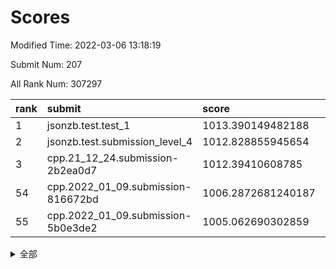 # Scores

Modified Time: 2022-03-06 13:18:19

Submit Num: 207

All Rank Num: 307297

| rank |               submit               |       score        |       sigma        | pk_num |
| :--- | :--------------------------------- | :----------------- | :----------------- | :----- |
| 1    | jsonzb.test.test_1                 | 1013.390149482188  | 0.8197964760959316 | 5935   |
| 2    | jsonzb.test.submission_level_4     | 1012.828855945654  | 0.7963999359087239 | 5940   |
| 3    | cpp.21_12_24.submission-2b2ea0d7   | 1012.39410608785   | 0.7991282640204352 | 5939   |
| 54   | cpp.2022_01_09.submission-816672bd | 1006.2872681240187 | 0.7209417662160015 | 5939   |
| 55   | cpp.2022_01_09.submission-5b0e3de2 | 1005.062690302859  | 0.722815422098533  | 5936   |


<details>
<summary>全部</summary>

| rank |                 submit                 |       score        |       sigma        | pk_num |
| :--- | :------------------------------------- | :----------------- | :----------------- | :----- |
| 1    | jsonzb.test.test_1                     | 1013.390149482188  | 0.8197964760959316 | 5935   |
| 2    | jsonzb.test.submission_level_4         | 1012.828855945654  | 0.7963999359087239 | 5940   |
| 3    | cpp.21_12_24.submission-2b2ea0d7       | 1012.39410608785   | 0.7991282640204352 | 5939   |
| 4    | gobigger.level_3.submission_level_3_27 | 1011.7837457210004 | 0.8175871206342569 | 5934   |
| 5    | gobigger.level_3.submission_level_3_22 | 1011.4539736206282 | 0.7520060653322035 | 5935   |
| 6    | gobigger.level_3.submission_level_3_10 | 1011.168509580045  | 0.7656872142933023 | 5937   |
| 7    | gobigger.level_3.submission_level_3_19 | 1011.1618574837928 | 0.7775761364289517 | 5936   |
| 8    | gobigger.level_3.submission_level_3_45 | 1011.1238135895378 | 0.7554496085724663 | 5940   |
| 9    | gobigger.level_3.submission_level_3_7  | 1010.8773783997524 | 0.7875112353344084 | 5938   |
| 10   | gobigger.level_3.submission_level_3_32 | 1010.8120313745159 | 0.7591103438856899 | 5942   |
| 11   | gobigger.level_3.submission_level_3_9  | 1010.7891539063537 | 0.7875597044589658 | 5937   |
| 12   | gobigger.level_3.submission_level_3_1  | 1010.7351652469655 | 0.7752659824049198 | 5939   |
| 13   | gobigger.level_3.submission_level_3_29 | 1010.7181004729367 | 0.8023522511428677 | 5937   |
| 14   | gobigger.level_3.submission_level_3_4  | 1010.6653409780548 | 0.7528313047614595 | 5938   |
| 15   | gobigger.level_3.submission_level_3_16 | 1010.6327844704298 | 0.7793561800932669 | 5939   |
| 16   | gobigger.level_3.submission_level_3_43 | 1010.6135988507287 | 0.7874511694357451 | 5940   |
| 17   | gobigger.level_3.submission_level_3_6  | 1010.5020953758828 | 0.7665548222919564 | 5932   |
| 18   | gobigger.level_3.submission_level_3_48 | 1010.493192183772  | 0.7754565741927523 | 5935   |
| 19   | gobigger.level_3.submission_level_3_31 | 1010.4182270130207 | 0.7379598198191607 | 5935   |
| 20   | gobigger.level_3.submission_level_3_23 | 1010.3451828404063 | 0.7538617259733728 | 5936   |
| 21   | gobigger.level_3.submission_level_3_44 | 1010.3088012256027 | 0.7794578172063753 | 5939   |
| 22   | gobigger.level_3.submission_level_3_47 | 1010.2860328604476 | 0.7553046686174615 | 5941   |
| 23   | gobigger.level_3.submission_level_3_26 | 1010.239451009796  | 0.7715555372433581 | 5937   |
| 24   | gobigger.level_3.submission_level_3_21 | 1010.0999668946812 | 0.7525279538518054 | 5941   |
| 25   | gobigger.level_3.submission_level_3_17 | 1010.0689237409057 | 0.7607384521665611 | 5940   |
| 26   | gobigger.level_3.submission_level_3_25 | 1010.0486468236189 | 0.7891805552153137 | 5939   |
| 27   | gobigger.level_3.submission_level_3_13 | 1009.9986066949681 | 0.7489276591551659 | 5935   |
| 28   | gobigger.level_3.submission_level_3_28 | 1009.9720231778979 | 0.7574915367926683 | 5940   |
| 29   | gobigger.level_3.submission_level_3_38 | 1009.9075980768089 | 0.7703382351665197 | 5933   |
| 30   | gobigger.level_3.submission_level_3_42 | 1009.7983403844006 | 0.7378463701629502 | 5943   |
| 31   | gobigger.level_3.submission_level_3_0  | 1009.7724893577223 | 0.7567644103740447 | 5935   |
| 32   | gobigger.level_3.submission_level_3_11 | 1009.759226745882  | 0.7634795081524612 | 5940   |
| 33   | gobigger.level_3.submission_level_3_39 | 1009.7581734120633 | 0.7415612917629787 | 5939   |
| 34   | gobigger.level_3.submission_level_3_24 | 1009.7495775734254 | 0.741799557598055  | 5937   |
| 35   | gobigger.level_3.submission_level_3_20 | 1009.6838423956126 | 0.7466804912835425 | 5937   |
| 36   | gobigger.level_3.submission_level_3_34 | 1009.6020335347744 | 0.7589969550546886 | 5937   |
| 37   | gobigger.level_3.submission_level_3_5  | 1009.5411884990608 | 0.7502005970653672 | 5941   |
| 38   | gobigger.level_3.submission_level_3_41 | 1009.3710606907699 | 0.7334765890445261 | 5935   |
| 39   | gobigger.level_3.submission_level_3_35 | 1009.30837387297   | 0.7525582113986795 | 5942   |
| 40   | gobigger.level_3.submission_level_3_18 | 1009.2824199635746 | 0.729156306302994  | 5940   |
| 41   | gobigger.level_3.submission_level_3_46 | 1009.2123043812632 | 0.7480142402122717 | 5939   |
| 42   | gobigger.level_3.submission_level_3_37 | 1009.2117513493124 | 0.7367784989629658 | 5934   |
| 43   | gobigger.level_3.submission_level_3_2  | 1009.1919844737561 | 0.7623903803792198 | 5941   |
| 44   | gobigger.level_3.submission_level_3_30 | 1009.0034829666765 | 0.7451527396984978 | 5939   |
| 45   | gobigger.level_3.submission_level_3_8  | 1008.995478986966  | 0.745568284982415  | 5937   |
| 46   | gobigger.level_3.submission_level_3_40 | 1008.9613169681894 | 0.7523510751272431 | 5935   |
| 47   | gobigger.level_3.submission_level_3_12 | 1008.9413084049602 | 0.7501729824357769 | 5936   |
| 48   | gobigger.level_3.submission_level_3_49 | 1008.8773167427319 | 0.7514210974390088 | 5938   |
| 49   | gobigger.level_3.submission_level_3_14 | 1008.7173321559695 | 0.7523448366997239 | 5939   |
| 50   | gobigger.level_3.submission_level_3_15 | 1008.6540469517092 | 0.7478061602199417 | 5937   |
| 51   | gobigger.level_3.submission_level_3_3  | 1008.4881957001761 | 0.752017565555673  | 5937   |
| 52   | gobigger.level_3.submission_level_3_33 | 1008.1060989083461 | 0.7402861791195362 | 5940   |
| 53   | gobigger.level_3.submission_level_3_36 | 1007.6808744323362 | 0.7343103262741054 | 5935   |
| 54   | cpp.2022_01_09.submission-816672bd     | 1006.2872681240187 | 0.7209417662160015 | 5939   |
| 55   | cpp.2022_01_09.submission-5b0e3de2     | 1005.062690302859  | 0.722815422098533  | 5936   |
| 56   | gobigger.level_1.submission_level_1_37 | 1004.9673295304186 | 0.7151635133627736 | 5939   |
| 57   | gobigger.level_1.submission_level_1_27 | 1004.9117447571743 | 0.714540652971325  | 5941   |
| 58   | gobigger.level_1.submission_level_1_4  | 1004.614299006014  | 0.7325272523754695 | 5937   |
| 59   | gobigger.level_1.submission_level_1_28 | 1004.6086413432059 | 0.719366530732445  | 5941   |
| 60   | gobigger.level_1.submission_level_1_24 | 1004.6028485576064 | 0.7170551835253485 | 5940   |
| 61   | gobigger.level_1.submission_level_1_5  | 1004.4923523960517 | 0.7049122829164578 | 5944   |
| 62   | gobigger.level_1.submission_level_1_0  | 1004.3606040977052 | 0.7096093841101918 | 5935   |
| 63   | gobigger.level_1.submission_level_1_3  | 1004.2137769096678 | 0.7069913912875055 | 5932   |
| 64   | gobigger.level_1.submission_level_1_6  | 1004.1939256763809 | 0.7247121999094566 | 5942   |
| 65   | gobigger.level_1.submission_level_1_11 | 1004.1480181341935 | 0.7147978571385447 | 5940   |
| 66   | gobigger.level_1.submission_level_1_34 | 1003.8710063119072 | 0.7207723305497812 | 5938   |
| 67   | gobigger.level_1.submission_level_1_10 | 1003.8346769850343 | 0.7228430525113696 | 5940   |
| 68   | gobigger.level_1.submission_level_1_35 | 1003.812802097617  | 0.7215654540551365 | 5936   |
| 69   | gobigger.level_1.submission_level_1_32 | 1003.780635912652  | 0.7228485276547709 | 5939   |
| 70   | gobigger.level_1.submission_level_1_17 | 1003.6896820678002 | 0.7116393134561451 | 5929   |
| 71   | gobigger.level_1.submission_level_1_33 | 1003.6738756099559 | 0.731208467657676  | 5938   |
| 72   | gobigger.level_1.submission_level_1_46 | 1003.6619931051712 | 0.716825014430362  | 5938   |
| 73   | gobigger.level_1.submission_level_1_41 | 1003.6116879360034 | 0.7167211858289366 | 5941   |
| 74   | gobigger.level_1.submission_level_1_12 | 1003.5816208251123 | 0.7143726302046207 | 5937   |
| 75   | gobigger.level_1.submission_level_1_36 | 1003.5597946574119 | 0.7137907294769622 | 5939   |
| 76   | gobigger.level_1.submission_level_1_44 | 1003.5064205286942 | 0.722722576280921  | 5939   |
| 77   | gobigger.level_1.submission_level_1_2  | 1003.4414450613782 | 0.7140177858996486 | 5936   |
| 78   | gobigger.level_1.submission_level_1_16 | 1003.4217587490556 | 0.7178303217610716 | 5935   |
| 79   | gobigger.level_1.submission_level_1_7  | 1003.3593121769428 | 0.7139311464208402 | 5938   |
| 80   | gobigger.level_1.submission_level_1_45 | 1003.3411048273284 | 0.7204774329116221 | 5936   |
| 81   | gobigger.level_1.submission_level_1_43 | 1003.2724574203553 | 0.7213218448503961 | 5938   |
| 82   | gobigger.level_1.submission_level_1_47 | 1003.2669010041838 | 0.7189395880606435 | 5940   |
| 83   | gobigger.level_1.submission_level_1_21 | 1003.2638256118548 | 0.7259854638671546 | 5940   |
| 84   | gobigger.level_1.submission_level_1_15 | 1003.2080371293525 | 0.7189824185749607 | 5937   |
| 85   | gobigger.level_1.submission_level_1_8  | 1003.1776288468611 | 0.7109073071294574 | 5940   |
| 86   | gobigger.level_1.submission_level_1_49 | 1003.174464407398  | 0.7051006706508401 | 5937   |
| 87   | gobigger.level_1.submission_level_1_25 | 1003.1157655615569 | 0.7106018572122766 | 5936   |
| 88   | gobigger.level_1.submission_level_1_9  | 1003.0930962056674 | 0.7104288632522944 | 5935   |
| 89   | gobigger.level_1.submission_level_1_19 | 1003.0751424975676 | 0.7191689041012272 | 5942   |
| 90   | gobigger.level_1.submission_level_1_42 | 1002.9938302526074 | 0.7095510034584022 | 5937   |
| 91   | gobigger.level_1.submission_level_1_39 | 1002.9809890966919 | 0.7243470186193498 | 5940   |
| 92   | gobigger.level_1.submission_level_1_18 | 1002.9031735762878 | 0.7159797493608673 | 5935   |
| 93   | gobigger.level_1.submission_level_1_26 | 1002.8509175780835 | 0.7087507255786497 | 5938   |
| 94   | gobigger.level_1.submission_level_1_1  | 1002.8151041336903 | 0.7083780138752241 | 5939   |
| 95   | gobigger.level_1.submission_level_1_30 | 1002.7249282161673 | 0.7137028345539725 | 5940   |
| 96   | gobigger.level_1.submission_level_1_38 | 1002.5043446100996 | 0.706389440342384  | 5937   |
| 97   | gobigger.level_1.submission_level_1_22 | 1002.5002858561862 | 0.6998739080532501 | 5941   |
| 98   | gobigger.level_1.submission_level_1_14 | 1002.4577210648434 | 0.7161123088199645 | 5937   |
| 99   | gobigger.level_1.submission_level_1_31 | 1002.421784141691  | 0.7144322490751689 | 5942   |
| 100  | gobigger.level_1.submission_level_1_20 | 1002.3995275488958 | 0.7152140792055268 | 5937   |
| 101  | gobigger.level_1.submission_level_1_40 | 1002.3605798204914 | 0.7233590801062789 | 5940   |
| 102  | gobigger.level_1.submission_level_1_13 | 1002.3438956470309 | 0.7057231696924877 | 5935   |
| 103  | gobigger.level_1.submission_level_1_48 | 1002.252717230743  | 0.712576414093919  | 5937   |
| 104  | gobigger.level_1.submission_level_1_29 | 1002.2483147788864 | 0.7136935096959748 | 5935   |
| 105  | gobigger.level_1.submission_level_1_23 | 1001.8928401394999 | 0.7030249983579451 | 5938   |
| 106  | gobigger.random.submission_random_28   | 998.0018880642581  | 0.7043096609160396 | 5938   |
| 107  | gobigger.random.submission_random_1    | 997.528518064841   | 0.708084751398599  | 5939   |
| 108  | gobigger.random.submission_random_4    | 997.4041412807452  | 0.7091351541640699 | 5937   |
| 109  | gobigger.random.submission_random_46   | 997.0170820539425  | 0.7030865073879606 | 5938   |
| 110  | gobigger.random.submission_random_49   | 996.9586922272475  | 0.7206674831271163 | 5938   |
| 111  | gobigger.random.submission_random_20   | 996.751771985428   | 0.7163999751523699 | 5939   |
| 112  | gobigger.random.submission_random_35   | 996.7264477449212  | 0.7021925971723785 | 5939   |
| 113  | gobigger.random.submission_random_34   | 996.7216008186641  | 0.7076071756460469 | 5943   |
| 114  | gobigger.random.submission_random_38   | 996.5645212003769  | 0.7033101534368746 | 5939   |
| 115  | gobigger.random.submission_random_23   | 996.438943276154   | 0.7082029004742624 | 5940   |
| 116  | gobigger.random.submission_random_12   | 996.4312520850451  | 0.7070486261217156 | 5941   |
| 117  | gobigger.random.submission_random_40   | 996.4179358592296  | 0.7210193625451934 | 5936   |
| 118  | gobigger.random.submission_random_15   | 996.2621282790763  | 0.716826375195201  | 5942   |
| 119  | gobigger.random.submission_random_43   | 996.2520074041042  | 0.7041194636251744 | 5935   |
| 120  | gobigger.random.submission_random_42   | 996.2437678928526  | 0.7046764336809173 | 5940   |
| 121  | gobigger.random.submission_random_36   | 996.2212109865593  | 0.7075575841649899 | 5935   |
| 122  | gobigger.random.submission_random_39   | 996.1592530002052  | 0.7121105769871456 | 5937   |
| 123  | gobigger.random.submission_random_26   | 996.1550498287633  | 0.708894522302303  | 5940   |
| 124  | gobigger.random.submission_random_44   | 996.1322121096298  | 0.7163586719281682 | 5937   |
| 125  | gobigger.random.submission_random_6    | 996.1312594000055  | 0.7173098206813066 | 5940   |
| 126  | gobigger.random.submission_random_13   | 995.999483385023   | 0.71876041250065   | 5941   |
| 127  | gobigger.random.submission_random_33   | 995.9844609659406  | 0.7128318081548893 | 5933   |
| 128  | gobigger.random.submission_random_24   | 995.9660600172924  | 0.7149734285941042 | 5936   |
| 129  | gobigger.random.submission_random_19   | 995.8879106360362  | 0.7227875028587765 | 5936   |
| 130  | gobigger.random.submission_random_27   | 995.8771168139301  | 0.7207270413824621 | 5938   |
| 131  | gobigger.random.submission_random_21   | 995.8674872652784  | 0.7146470775564489 | 5943   |
| 132  | gobigger.random.submission_random_25   | 995.863105803064   | 0.7118155078990442 | 5936   |
| 133  | gobigger.random.submission_random_0    | 995.8506770150835  | 0.7130234421985542 | 5937   |
| 134  | gobigger.random.submission_random_10   | 995.8476433477933  | 0.7160976780643311 | 5941   |
| 135  | gobigger.random.submission_random_14   | 995.8185210188938  | 0.7151902440795401 | 5941   |
| 136  | gobigger.random.submission_random_29   | 995.8159338276189  | 0.7149083848590233 | 5939   |
| 137  | gobigger.random.submission_random_47   | 995.8064538717261  | 0.7122730297795319 | 5935   |
| 138  | gobigger.random.submission_random_41   | 995.8053708443092  | 0.7248035773919356 | 5938   |
| 139  | gobigger.random.submission_random_31   | 995.7389942401334  | 0.7244434352817402 | 5934   |
| 140  | gobigger.random.submission_random_2    | 995.7022971512023  | 0.7223551508479162 | 5937   |
| 141  | gobigger.random.submission_random_45   | 995.6411843847501  | 0.7266883511197528 | 5942   |
| 142  | gobigger.random.submission_random_22   | 995.6391027590078  | 0.7017449894037832 | 5938   |
| 143  | gobigger.random.submission_random_37   | 995.6364527520064  | 0.7079048723388008 | 5943   |
| 144  | gobigger.random.submission_random_9    | 995.5257985113304  | 0.7034332262041548 | 5936   |
| 145  | gobigger.random.submission_random_16   | 995.4860057101779  | 0.7121376452590138 | 5941   |
| 146  | gobigger.random.submission_random_48   | 995.4579764348349  | 0.7178312709884559 | 5939   |
| 147  | gobigger.random.submission_random_32   | 995.4416256604345  | 0.7235023589482668 | 5942   |
| 148  | gobigger.random.submission_random_3    | 995.3933277679608  | 0.7260845587452145 | 5939   |
| 149  | gobigger.random.submission_random_7    | 995.3564796405562  | 0.7077483384077973 | 5940   |
| 150  | gobigger.random.submission_random_30   | 995.2532607626691  | 0.7197813579211914 | 5937   |
| 151  | gobigger.random.submission_random_18   | 995.230432642212   | 0.721569745658558  | 5937   |
| 152  | gobigger.random.submission_random_11   | 995.1623333374812  | 0.7244191356639615 | 5936   |
| 153  | gobigger.random.submission_random_17   | 994.9735353647566  | 0.7028716087928913 | 5937   |
| 154  | gobigger.random.submission_random_8    | 994.8996502045582  | 0.7188619393483969 | 5937   |
| 155  | gobigger.random.submission_random_5    | 994.804700277518   | 0.7297340252950604 | 5936   |
| 156  | gobigger.level_2.submission_level_2_8  | 993.4472370092323  | 0.7341864639119217 | 5937   |
| 157  | gobigger.level_2.submission_level_2_44 | 993.2802666949152  | 0.7205382793127598 | 5938   |
| 158  | gobigger.level_2.submission_level_2_4  | 993.1410318546114  | 0.7335191182214381 | 5940   |
| 159  | gobigger.level_2.submission_level_2_12 | 993.1053327695795  | 0.7373365564404523 | 5938   |
| 160  | gobigger.level_2.submission_level_2_31 | 992.8757306114779  | 0.7393666363440862 | 5938   |
| 161  | gobigger.level_2.submission_level_2_24 | 992.8662249829237  | 0.7202154613617695 | 5937   |
| 162  | gobigger.level_2.submission_level_2_42 | 992.7776958160982  | 0.7329057330052906 | 5937   |
| 163  | gobigger.level_2.submission_level_2_26 | 992.7753745229322  | 0.7471597500221826 | 5934   |
| 164  | gobigger.level_2.submission_level_2_1  | 992.7153097262619  | 0.7413981104271662 | 5936   |
| 165  | gobigger.level_2.submission_level_2_36 | 992.6457253937934  | 0.7377382862502487 | 5935   |
| 166  | gobigger.level_2.submission_level_2_22 | 992.5951698191514  | 0.7419503647689457 | 5937   |
| 167  | gobigger.level_2.submission_level_2_6  | 992.4452184192002  | 0.7520995107246947 | 5939   |
| 168  | gobigger.level_2.submission_level_2_41 | 992.4022248170958  | 0.7392521034315668 | 5934   |
| 169  | gobigger.level_2.submission_level_2_30 | 992.3591873388564  | 0.7416570000287096 | 5938   |
| 170  | gobigger.level_2.submission_level_2_39 | 992.3578533740151  | 0.7429305731766453 | 5941   |
| 171  | gobigger.level_2.submission_level_2_29 | 992.3211363143361  | 0.737539559829191  | 5946   |
| 172  | gobigger.level_2.submission_level_2_33 | 992.2712309448938  | 0.7472437122765725 | 5942   |
| 173  | gobigger.level_2.submission_level_2_19 | 992.264544159688   | 0.7409672148332851 | 5937   |
| 174  | gobigger.level_2.submission_level_2_7  | 992.2540996598965  | 0.7567619376098719 | 5940   |
| 175  | gobigger.level_2.submission_level_2_18 | 992.2444721090361  | 0.7590894443695567 | 5941   |
| 176  | gobigger.level_2.submission_level_2_14 | 992.1911777268709  | 0.7498325716405534 | 5938   |
| 177  | gobigger.level_2.submission_level_2_3  | 992.0993196871349  | 0.7400719817122291 | 5935   |
| 178  | gobigger.level_2.submission_level_2_2  | 992.0881127759753  | 0.7359676334339176 | 5941   |
| 179  | gobigger.level_2.submission_level_2_0  | 992.0715833098795  | 0.7402001563284382 | 5937   |
| 180  | gobigger.level_2.submission_level_2_46 | 992.0602868147042  | 0.765658720135455  | 5941   |
| 181  | gobigger.level_2.submission_level_2_20 | 992.0392408615207  | 0.7480373217182419 | 5939   |
| 182  | gobigger.level_2.submission_level_2_21 | 992.0376767146828  | 0.7492475109810913 | 5943   |
| 183  | gobigger.level_2.submission_level_2_9  | 991.9922177005371  | 0.7462974580015909 | 5937   |
| 184  | gobigger.level_2.submission_level_2_15 | 991.9911444373114  | 0.768566322630878  | 5937   |
| 185  | gobigger.level_2.submission_level_2_10 | 991.9894056742282  | 0.7667638812862365 | 5945   |
| 186  | gobigger.level_2.submission_level_2_40 | 991.8945813467591  | 0.763986752643788  | 5935   |
| 187  | gobigger.level_2.submission_level_2_37 | 991.86549286394    | 0.7403917961789803 | 5938   |
| 188  | gobigger.level_2.submission_level_2_23 | 991.7588994119359  | 0.7568132543904007 | 5938   |
| 189  | gobigger.level_2.submission_level_2_35 | 991.7547594722676  | 0.7401693982947031 | 5941   |
| 190  | gobigger.level_2.submission_level_2_5  | 991.7003340048643  | 0.7430024118295743 | 5941   |
| 191  | gobigger.level_2.submission_level_2_11 | 991.662423345568   | 0.7325020260947    | 5935   |
| 192  | gobigger.level_2.submission_level_2_17 | 991.6548881338433  | 0.751949308896858  | 5938   |
| 193  | gobigger.level_2.submission_level_2_34 | 991.5057462119822  | 0.7447546480997391 | 5936   |
| 194  | gobigger.level_2.submission_level_2_27 | 991.4683523984306  | 0.7353912938912126 | 5939   |
| 195  | gobigger.level_2.submission_level_2_13 | 991.461779419124   | 0.7392135371153067 | 5942   |
| 196  | gobigger.level_2.submission_level_2_48 | 991.4341630242741  | 0.7377774013285633 | 5935   |
| 197  | gobigger.level_2.submission_level_2_47 | 991.4091765134629  | 0.7572586554737734 | 5934   |
| 198  | gobigger.level_2.submission_level_2_43 | 991.3598359637922  | 0.7602573734217661 | 5938   |
| 199  | gobigger.level_2.submission_level_2_49 | 991.359011304102   | 0.7743793548143126 | 5937   |
| 200  | gobigger.level_2.submission_level_2_16 | 991.3475882557665  | 0.7589446190505815 | 5939   |
| 201  | gobigger.level_2.submission_level_2_32 | 991.29332732529    | 0.7604866923715319 | 5941   |
| 202  | gobigger.level_2.submission_level_2_25 | 991.127889632864   | 0.7507731982015663 | 5937   |
| 203  | gobigger.level_2.submission_level_2_38 | 990.5845318588766  | 0.7442300701407452 | 5938   |
| 204  | gobigger.level_2.submission_level_2_45 | 990.3172830772912  | 0.7498835569440706 | 5941   |
| 205  | gobigger.level_2.submission_level_2_28 | 990.2534047676642  | 0.7497022929956162 | 5937   |
| 206  | gobigger.none.submission_none_0        | 976.4213888972341  | 1.3828950285819992 | 5937   |
| 207  | gobigger.none.submission_none_1        | 976.2001295912006  | 1.3693550993349728 | 5938   |

</details>